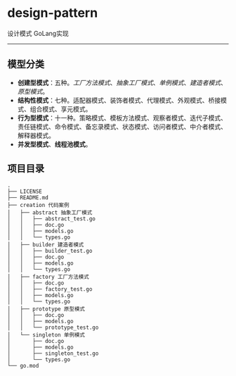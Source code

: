 # design-pattern
设计模式 GoLang实现

---
## 模型分类
* **创建型模式**：五种。*工厂方法模式*、*抽象工厂模式*、*单例模式*、*建造者模式*、*原型模式*。
* **结构性模式**：七种。适配器模式、装饰者模式、代理模式、外观模式、桥接模式、组合模式、享元模式。
* **行为型模式**：十一种。策略模式、模板方法模式、观察者模式、迭代子模式、责任链模式、命令模式、备忘录模式、状态模式、访问者模式、中介者模式、解释器模式。
* **并发型模式**、**线程池模式**。

## 项目目录
```
.
├── LICENSE
├── README.md
├── creation 代码案例
│   ├── abstract 抽象工厂模式
│   │   ├── abstract_test.go
│   │   ├── doc.go
│   │   ├── models.go
│   │   └── types.go
│   ├── builder 建造者模式
│   │   ├── builder_test.go
│   │   ├── doc.go
│   │   ├── models.go
│   │   └── types.go
│   ├── factory 工厂方法模式
│   │   ├── doc.go
│   │   ├── factory_test.go
│   │   ├── models.go
│   │   └── types.go
│   ├── prototype 原型模式
│   │   ├── doc.go
│   │   ├── models.go
│   │   └── prototype_test.go
│   └── singleton 单例模式
│       ├── doc.go
│       ├── models.go
│       ├── singleton_test.go
│       └── types.go
└── go.mod
```